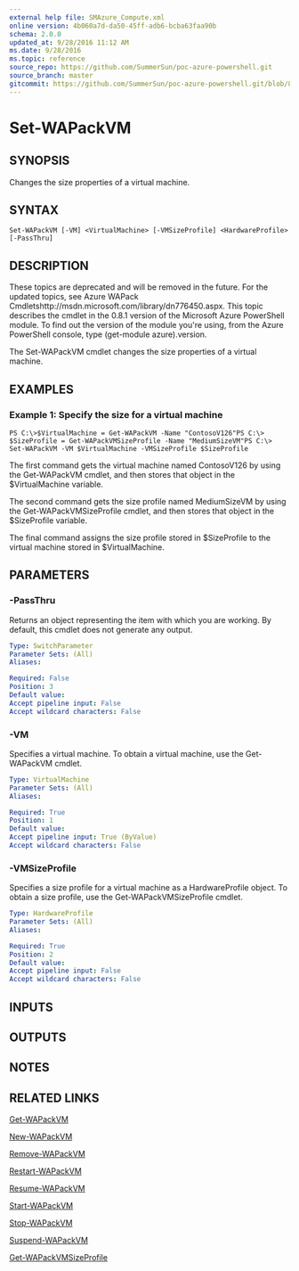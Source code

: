 ```yaml
---
external help file: SMAzure_Compute.xml
online version: 4b060a7d-da50-45ff-adb6-bcba63faa90b
schema: 2.0.0
updated_at: 9/28/2016 11:12 AM
ms.date: 9/28/2016
ms.topic: reference
source_repo: https://github.com/SummerSun/poc-azure-powershell.git
source_branch: master
gitcommit: https://github.com/SummerSun/poc-azure-powershell.git/blob/8903b0f1daa01932ac5fa167f377736de2df6709/azureps-cmdlets-docs/Service%20Management/Compute%20Cmdlets/v1.0/Set-WAPackVM.md
---
```


# Set-WAPackVM
## SYNOPSIS
Changes the size properties of a virtual machine.

## SYNTAX

```
Set-WAPackVM [-VM] <VirtualMachine> [-VMSizeProfile] <HardwareProfile> [-PassThru]
```

## DESCRIPTION
These topics are deprecated and will be removed in the future.
For the updated topics, see  Azure WAPack Cmdletshttp://msdn.microsoft.com/library/dn776450.aspx.
This topic describes the cmdlet in the 0.8.1 version of the Microsoft Azure PowerShell module.
To find out the version of the module you're using, from the Azure PowerShell console, type (get-module azure).version.

The Set-WAPackVM cmdlet changes the size properties of a virtual machine.

## EXAMPLES

### Example 1: Specify the size for a virtual machine
```
PS C:\>$VirtualMachine = Get-WAPackVM -Name "ContosoV126"PS C:\> $SizeProfile = Get-WAPackVMSizeProfile -Name "MediumSizeVM"PS C:\> Set-WAPackVM -VM $VirtualMachine -VMSizeProfile $SizeProfile
```

The first command gets the virtual machine named ContosoV126 by using the Get-WAPackVM cmdlet, and then stores that object in the $VirtualMachine variable.

The second command gets the size profile named MediumSizeVM by using the Get-WAPackVMSizeProfile cmdlet, and then stores that object in the $SizeProfile variable.

The final command assigns the size profile stored in $SizeProfile to the virtual machine stored in $VirtualMachine.

## PARAMETERS

### -PassThru
Returns an object representing the item with which you are working.
By default, this cmdlet does not generate any output.

```yaml
Type: SwitchParameter
Parameter Sets: (All)
Aliases: 

Required: False
Position: 3
Default value: 
Accept pipeline input: False
Accept wildcard characters: False
```

### -VM
Specifies a virtual machine.
To obtain a virtual machine, use the Get-WAPackVM cmdlet.

```yaml
Type: VirtualMachine
Parameter Sets: (All)
Aliases: 

Required: True
Position: 1
Default value: 
Accept pipeline input: True (ByValue)
Accept wildcard characters: False
```

### -VMSizeProfile
Specifies a size profile for a virtual machine as a HardwareProfile object.
To obtain a size profile, use the Get-WAPackVMSizeProfile cmdlet.

```yaml
Type: HardwareProfile
Parameter Sets: (All)
Aliases: 

Required: True
Position: 2
Default value: 
Accept pipeline input: False
Accept wildcard characters: False
```

## INPUTS

## OUTPUTS

## NOTES

## RELATED LINKS

[Get-WAPackVM](4b060a7d-da50-45ff-adb6-bcba63faa90b)

[New-WAPackVM](1f74deb4-e9b0-4aeb-8e13-b1554a4ebbec)

[Remove-WAPackVM](76b51795-43e6-45c3-ade1-aa8ea61efc23)

[Restart-WAPackVM](fd89742d-0d21-41e9-b3b1-5d8c638f8c6d)

[Resume-WAPackVM](d2594d2a-c0c6-4bca-8c81-9ed03b24d100)

[Start-WAPackVM](8cc5bf6b-bf5b-427f-922d-57e4a99b2d55)

[Stop-WAPackVM](7f3e6c33-2196-4e24-95fd-e5763c6f7402)

[Suspend-WAPackVM](d8041113-5a71-447d-9bbe-dc6405aa6029)

[Get-WAPackVMSizeProfile](6dd436e0-b366-4a6b-adde-0aa6cdbfc3c6)

